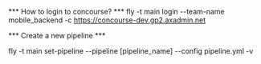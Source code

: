 *** How to login to concourse? ***
fly -t main login --team-name mobile_backend -c https://concourse-dev.gp2.axadmin.net

*** Create a new pipeline ***

fly -t main set-pipeline --pipeline [pipeline_name] --config pipeline.yml -v 